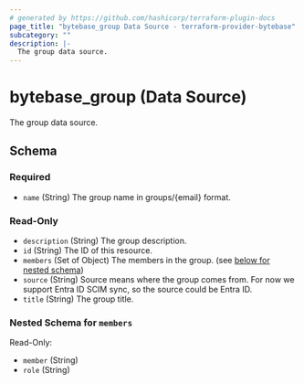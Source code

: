 ```yaml
---
# generated by https://github.com/hashicorp/terraform-plugin-docs
page_title: "bytebase_group Data Source - terraform-provider-bytebase"
subcategory: ""
description: |-
  The group data source.
---
```


# bytebase_group (Data Source)

The group data source.



<!-- schema generated by tfplugindocs -->
## Schema

### Required

- `name` (String) The group name in groups/{email} format.

### Read-Only

- `description` (String) The group description.
- `id` (String) The ID of this resource.
- `members` (Set of Object) The members in the group. (see [below for nested schema](#nestedatt--members))
- `source` (String) Source means where the group comes from. For now we support Entra ID SCIM sync, so the source could be Entra ID.
- `title` (String) The group title.

<a id="nestedatt--members"></a>
### Nested Schema for `members`

Read-Only:

- `member` (String)
- `role` (String)


